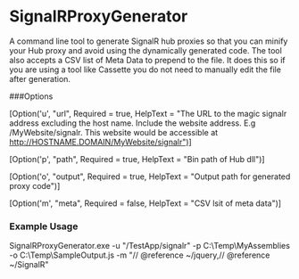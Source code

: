 SignalRProxyGenerator
=====================

A command line tool to generate SignalR hub proxies so that you can minify your Hub proxy and avoid using the dynamically generated code. The tool also accepts a CSV list of Meta Data to prepend to the file. It does this so if you are using a tool like Cassette you do not need to manually edit the file after generation.

###Options

[Option('u', "url", Required = true, HelpText = "The URL to the magic signalr address excluding the host name. Include the website address. E.g /MyWebsite/signalr. This website would be accessible at http://HOSTNAME.DOMAIN/MyWebsite/signalr")]

[Option('p', "path", Required = true, HelpText = "Bin path of Hub dll")]

[Option('o', "output", Required = true, HelpText = "Output path for generated proxy code")]

[Option('m', "meta", Required = false, HelpText = "CSV lsit of meta data")]

### Example Usage

SignalRProxyGenerator.exe -u "/TestApp/signalr" -p C:\Temp\MyAssemblies -o C:\Temp\SampleOutput.js -m "// @reference ~/jquery,// @reference ~/SignalR"
